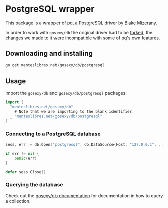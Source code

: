 # PostgreSQL wrapper

This package is a wrapper of [pq](https://github.com/bmizerany/pq), a PostgreSQL
driver by [Blake Mizerany](http://blakemizerany.com).

In order to work with `gosexy/db` the original driver had to be
[forked][1], the changes we made to it were incompatible with some of
[pq][1]'s own features.

## Downloading and installing

```sh
go get menteslibres.net/gosexy/db/postgresql
```

## Usage

Import the `gosexy/db` and `gosexy/db/postgresql` packages.

```go
import (
  "menteslibres.net/gosexy/db"
	# Note that we are importing to the blank identifier.
  _ "menteslibres.net/gosexy/db/postgresql"
)
```

### Connecting to a PostgreSQL database

```go
sess, err := db.Open("postgresql", db.DataSource{Host: "127.0.0.1", ...})

if err != nil {
	panic(err)
}

defer sess.Close()
```

### Querying the database

Check out the [gosexy/db documentation](/gosexy/db) for documentation in how to query
a collection.

[1]: https://github.com/xiam/gopostgresql
